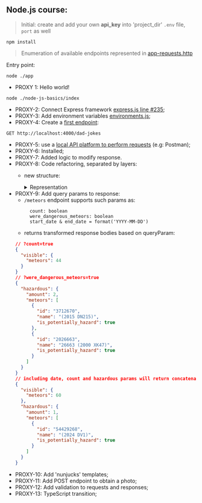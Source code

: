## Node.js course:
> Initial: create and add your own **api_key** into 'project_dir' `.env` file, `port` as well
```shell
npm install
```
> Enumeration of available endpoints represented in [app-requests.http](app-requests.http)

Entry point:
```shell
node ./app
```
 - PROXY 1: Hello world!

```shell
node ./node-js-basics/index
```
- PROXY-2: Connect Express framework [express.js line #235](package-lock.json);
- PROXY-3: Add environment variables [environments.js](app-utils/env-constants/environments.js);
- PROXY-4: Create a [first endpoint](app-requests.http):

```http request
GET http://localhost:4000/dad-jokes
```
- PROXY-5: use a [local API platform to perform requests](app-requests.http) (e.g: Postman);
- PROXY-6: Installed;
- PROXY-7: Added logic to modify response. 
- PROXY-8: Code refactoring, separated by layers:
  - new structure:
    <details><summary>Representation</summary>

    ```
    /node-js-course
    |
    |- app-utils
    |   |- [...]
    |- delivery
    |   |- router
    |   |   |- errors
    |   |   |   |- [...]
    |   |- [...]
    |- use-cases
    |   |- [...]
    |- [...]
    ```
    </details>
- PROXY-9: Add query params to response:
  - ``/meteors`` endpoint supports such params as:
    ```
      count: boolean
      were_dangerous_meteors: boolean
      start_date & end_date = format('YYYY-MM-DD')
    ```
  - returns transformed response bodies based on queryParam:
  ```json lines
  // ?count=true
  {
    "visible": {
      "meteors": 44
    }
  }
  // ?were_dangerous_meteors=true
  {
    "hazardous": {
      "amount": 2,
      "meteors": [
        {
          "id": "3712670",
          "name": "(2015 DN215)",
          "is_potentially_hazard": true
        },
        {
          "id": "2026663",
          "name": "26663 (2000 XK47)",
          "is_potentially_hazard": true
        }
      ]
    }
  }
  // including date, count and hazardous params will return concatenated representation objects from above
  {
    "visible": {
      "meteors": 60
    },
    "hazardous": {
      "amount": 1,
      "meteors": [
        {
          "id": "54429268",
          "name": "(2024 DV1)",
          "is_potentially_hazard": true
        }
      ]
    }
  }
  ```
- PROXY-10: Add 'nunjucks' templates;
- PROXY-11: Add POST endpoint to obtain a photo;
- PROXY-12: Add validation to requests and responses;
- PROXY-13: TypeScript transition;